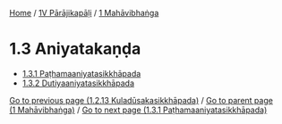 
[Home](/) / [1V Pārājikapāḷi](../../1V.md) / [1 Mahāvibhaṅga](../1.md)

# 1.3 Aniyatakaṇḍa

* [1.3.1 Paṭhamaaniyatasikkhāpada](1.3/1.3.1.md)
* [1.3.2 Dutiyaaniyatasikkhāpada](1.3/1.3.2.md)

[Go to previous page (1.2.13 Kuladūsakasikkhāpada)](1.2/1.2.13.md) / [Go to parent page (1 Mahāvibhaṅga)](../1.md) / [Go to next page (1.3.1 Paṭhamaaniyatasikkhāpada)](1.3/1.3.1.md)


